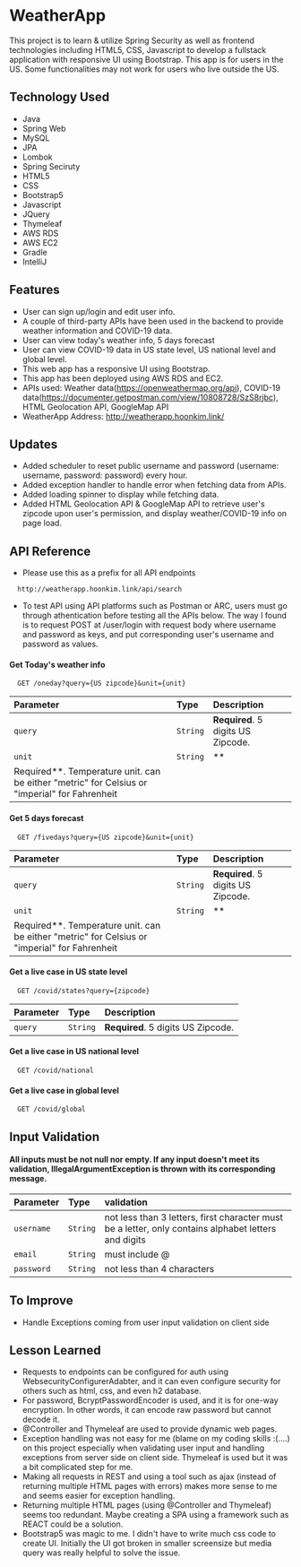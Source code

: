 # WeatherApp

This project is to learn & utilize Spring Security as well as frontend technologies including HTML5, CSS, Javascript to
develop a fullstack application with responsive UI using Bootstrap. This app is for users in the US. Some
functionalities may not work for users who live outside the US.

## Technology Used

- Java
- Spring Web
- MySQL
- JPA
- Lombok
- Spring Seciruty
- HTML5
- CSS
- Bootstrap5
- Javascript
- JQuery
- Thymeleaf
- AWS RDS
- AWS EC2
- Gradle
- IntelliJ

## Features

- User can sign up/login and edit user info.
- A couple of third-party APIs have been used in the backend to provide weather information and COVID-19 data.
- User can view today's weather info, 5 days forecast
- User can view COVID-19 data in US state level, US national level and global level.
- This web app has a responsive UI using Bootstrap.
- This app has been deployed using AWS RDS and EC2.
- APIs used: Weather data(https://openweathermap.org/api), COVID-19
  data(https://documenter.getpostman.com/view/10808728/SzS8rjbc), HTML Geolocation API, GoogleMap API
- WeatherApp Address: http://weatherapp.hoonkim.link/

## Updates

- Added scheduler to reset public username and password (username: username, password: password) every hour.
- Added exception handler to handle error when fetching data from APIs.
- Added loading spinner to display while fetching data.
- Added HTML Geolocation API & GoogleMap API to retrieve user's zipcode upon user's permission, and display
  weather/COVID-19 info on page load.

## API Reference

- Please use this as a prefix for all API endpoints

```http
  http://weatherapp.hoonkim.link/api/search
```

- To test API using API platforms such as Postman or ARC, users must go through athentication before testing all the
  APIs below. The way I found is to request POST at /user/login with request body where username and password as keys,
  and put corresponding user's username and password as values.

#### Get Today's weather info

```http
  GET /oneday?query={US zipcode}&unit={unit}
```

| Parameter | Type     | Description                       |
| :-------- | :------- | :-------------------------------- |
| `query`      | `String` | **Required**. 5 digits US Zipcode. |
| `unit`      | `String` | **
Required**. Temperature unit. can be either "metric" for Celsius or "imperial" for Fahrenheit |

#### Get 5 days forecast

```http
  GET /fivedays?query={US zipcode}&unit={unit}
```

| Parameter | Type     | Description                       |
| :-------- | :------- | :-------------------------------- |
| `query`      | `String` | **Required**. 5 digits US Zipcode. |
| `unit`      | `String` | **
Required**. Temperature unit. can be either "metric" for Celsius or "imperial" for Fahrenheit |

#### Get a live case in US state level

```http
  GET /covid/states?query={zipcode}
```

| Parameter | Type     | Description                       |
| :-------- | :------- | :-------------------------------- |
| `query`      | `String` | **Required**. 5 digits US Zipcode. |

#### Get a live case in US national level

```http
  GET /covid/national
```

#### Get a live case in global level

```http
  GET /covid/global
```

## Input Validation

#### All inputs must be not null nor empty. If any input doesn't meet its validation, IllegalArgumentException is thrown with its corresponding message.

| Parameter | Type     | validation                       |
| :-------- | :------- | :-------------------------------- |
| `username`      | `String` | not less than 3 letters, first character must be a letter, only contains alphabet letters and digits |
| `email`      | `String` | must include @ |
| `password`      | `String` | not less than 4 characters |

## To Improve

- Handle Exceptions coming from user input validation on client side

## Lesson Learned

- Requests to endpoints can be configured for auth using WebsecurityConfigurerAdabter, and it can even configure
  security for others such as html, css, and even h2 database.
- For password, BcryptPasswordEncoder is used, and it is for one-way encryption. In other words, it can encode raw
  password but cannot decode it.
- @Controller and Thymeleaf are used to provide dynamic web pages.
- Exception handling was not easy for me (blame on my coding skills :(....) on this project especially when validating
  user input and handling exceptions from server side on client side. Thymeleaf is used but it was a bit complicated
  step for me.
- Making all requests in REST and using a tool such as ajax (instead of returning multiple HTML pages with errors) makes
  more sense to me and seems easier for exception handling.
- Returning multiple HTML pages (using @Controller and Thymeleaf) seems too redundant. Maybe creating a SPA using a
  framework such as REACT could be a solution.
- Bootstrap5 was magic to me. I didn't have to write much css code to create UI. Initially the UI got broken in smaller
  screensize but media query was really helpful to solve the issue.

